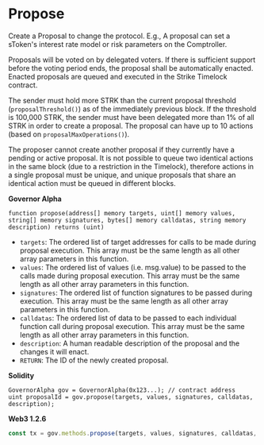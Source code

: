 # Propose

Create a Proposal to change the protocol. E.g., A proposal can set a sToken's interest rate model or risk parameters on the Comptroller.

Proposals will be voted on by delegated voters. If there is sufficient support before the voting period ends, the proposal shall be automatically enacted. Enacted proposals are queued and executed in the Strike Timelock contract.

The sender must hold more STRK than the current proposal threshold \(`proposalThreshold()`\) as of the immediately previous block. If the threshold is 100,000 STRK, the sender must have been delegated more than 1% of all STRK in order to create a proposal. The proposal can have up to 10 actions \(based on `proposalMaxOperations()`\).

The proposer cannot create another proposal if they currently have a pending or active proposal. It is not possible to queue two identical actions in the same block \(due to a restriction in the Timelock\), therefore actions in a single proposal must be unique, and unique proposals that share an identical action must be queued in different blocks.

**Governor Alpha**

```text
function propose(address[] memory targets, uint[] memory values, string[] memory signatures, bytes[] memory calldatas, string memory description) returns (uint)
```

* `targets`: The ordered list of target addresses for calls to be made during proposal execution. This array must be the same length as all other array parameters in this function.
* `values`: The ordered list of values \(i.e. msg.value\) to be passed to the calls made during proposal execution. This array must be the same length as all other array parameters in this function.
* `signatures`: The ordered list of function signatures to be passed during execution. This array must be the same length as all other array parameters in this function.
* `calldatas`: The ordered list of data to be passed to each individual function call during proposal execution. This array must be the same length as all other array parameters in this function.
* `description`: A human readable description of the proposal and the changes it will enact.
* `RETURN`: The ID of the newly created proposal.

**Solidity**

```text
GovernorAlpha gov = GovernorAlpha(0x123...); // contract address
uint proposalId = gov.propose(targets, values, signatures, calldatas, description);
```

**Web3 1.2.6**

```javascript
const tx = gov.methods.propose(targets, values, signatures, calldatas, description).send({ from: sender });
```

